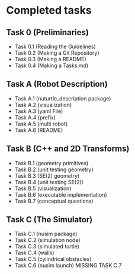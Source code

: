 # Completed tasks

## Task 0 (Preliminaries)
* Task 0.1 (Reading the Guidelines)
* Task 0.2 (Making a Git Repository)
* Task 0.3 (Making a README)
* Task 0.4 (Making a Tasks.md)

## Task A (Robot Description)
* Task A.1 (nuturtle_description package)
* Task A.2 (visualization)
* Task A.3 (yaml File)
* Task A.4 (prefix)
* Task A.5 (multi robot)
* Task A.6 (README)

## Task B (C++ and 2D Transforms)
* Task B.1 (geometry primitives)
* Task B.2 (unit testing geometry)
* Task B.3 (SE(2) geometry)
* Task B.4 (unit testing SE(2))
* Task B.5 (visualization)
* Task B.6 (executable implementation)
* Task B.7 (conceptual questions)

## Task C (The Simulator)
* Task C.1 (nusim package)
* Task C.2 (simulation node)
* Task C.3 (simulated turtle)
* Task C.4 (walls)
* Task C.5 (cylindrical obstacles)
* Task C.6 (nusim launch)
MISSING TASK C.7